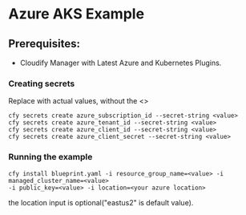 # Azure AKS Example

## Prerequisites:

  * Cloudify Manager with Latest Azure and Kubernetes Plugins.

### Creating secrets

Replace <value> with actual values, without the <>

```shell
cfy secrets create azure_subscription_id --secret-string <value>
cfy secrets create azure_tenant_id --secret-string <value>
cfy secrets create azure_client_id --secret-string <value>
cfy secrets create azure_client_secret --secret-string <value>
```


### Running the example

```shell
cfy install blueprint.yaml -i resource_group_name=<value> -i managed_cluster_name=<value>
-i public_key=<value> -i location=<your azure location>
```
the location input is optional("eastus2" is default value).